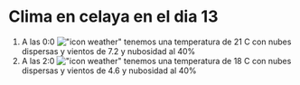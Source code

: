 # Clima en celaya en el dia 13

1. A las 0:0 !["icon weather"](http://openweathermap.org/img/w/03n.png) tenemos una temperatura de 21 C con nubes dispersas y  vientos de 7.2 y nubosidad al 40%
1. A las 2:0 !["icon weather"](http://openweathermap.org/img/w/03n.png) tenemos una temperatura de 18 C con nubes dispersas y  vientos de 4.6 y nubosidad al 40%
